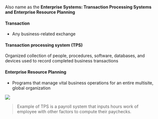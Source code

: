 Also name as the **Enterprise Systems: Transaction Processing Systems and Enterprise Resource Planning**

#### Transaction
- Any business-related exchange

#### Transaction processing system (TPS)
Organized collection of people, procedures, software, databases, and devices used to record completed business transactions

#### Enterprise Resource Planning
- Programs that manage vital business operations for an entire multisite, global organization

![](Pasted%20image%2020221027165158.png)

> Example of TPS is a payroll system that inputs hours work of employee with other factors to compute their paychecks.

